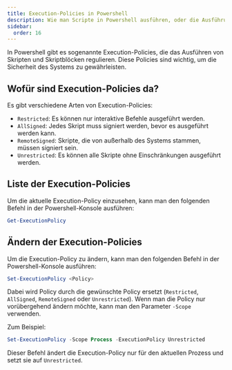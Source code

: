 ```yaml
---
title: Execution-Policies in Powershell
description: Wie man Scripte in Powershell ausführen, oder die Ausführung dieser beschränken kann.
sidebar:
  order: 16
---
```


In Powershell gibt es sogenannte Execution-Policies, die das Ausführen von Skripten und Skriptblöcken regulieren. Diese Policies sind wichtig, um die Sicherheit des Systems zu gewährleisten.

## Wofür sind Execution-Policies da?

Es gibt verschiedene Arten von Execution-Policies:

- `Restricted`: Es können nur interaktive Befehle ausgeführt werden.
- `AllSigned`: Jedes Skript muss signiert werden, bevor es ausgeführt werden kann.
- `RemoteSigned`: Skripte, die von außerhalb des Systems stammen, müssen signiert sein.
- `Unrestricted`: Es können alle Skripte ohne Einschränkungen ausgeführt werden.

## Liste der Execution-Policies

Um die aktuelle Execution-Policy einzusehen, kann man den folgenden Befehl in der Powershell-Konsole ausführen:

```powershell
Get-ExecutionPolicy
```

## Ändern der Execution-Policies

Um die Execution-Policy zu ändern, kann man den folgenden Befehl in der Powershell-Konsole ausführen:

```powershell
Set-ExecutionPolicy <Policy>
```

Dabei wird Policy durch die gewünschte Policy ersetzt (`Restricted`, `AllSigned`, `RemoteSigned` oder `Unrestricted`). Wenn man die Policy nur vorübergehend ändern möchte, kann man den Parameter `-Scope` verwenden.

Zum Beispiel:

```powershell
Set-ExecutionPolicy -Scope Process -ExecutionPolicy Unrestricted
```

Dieser Befehl ändert die Execution-Policy nur für den aktuellen Prozess und setzt sie auf `Unrestricted`.
